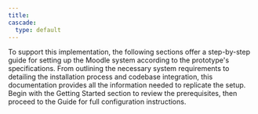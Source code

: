```yaml
---
title: 
cascade:
  type: default
---
```


To support this implementation, the following sections offer a step-by-step guide for setting up the Moodle system according to the prototype's specifications. From outlining the necessary system requirements to detailing the installation process and codebase integration, this documentation provides all the information needed to replicate the setup. Begin with the Getting Started section to review the prerequisites, then proceed to the Guide for full configuration instructions.


